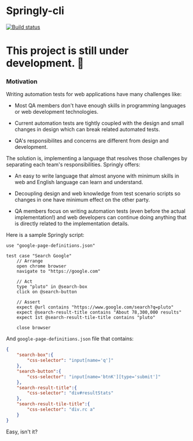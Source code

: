 # Springly-cli
[![Build status](https://ci.appveyor.com/api/projects/status/58nn0312gc8xji98?svg=true)](https://ci.appveyor.com/project/Jalalx/springly-cli)

# This project is still under development. 🚧

### Motivation
Writing automation tests for web applications have many challenges like:

* Most QA members don't have enough skills in programming languages or web development technologies.

* Current automation tests are tightly coupled with the design and small changes in design which can break related automated tests.

* QA's responsibilites and concerns are different from design and development.

The solution is, implementing a language that resolves those challenges by separating each team's responsibilities. Springly offers:

* An easy to write language that almost anyone with minimum skills in web and English language can learn and understand.

* Decoupling design and web knowledge from test scenario scripts so changes in one have minimum effect on the other party.

* QA members focus on writing automation tests (even before the actual implementation!) and web developers can continue doing anything that is directly related to the implementation details.

Here is a sample Springly script:
```
use "google-page-definitions.json"

test case "Search Google"
	// Arrange
	open chrome browser
	navigate to "https://google.com"
	
	// Act
	type "pluto" in @search-box
	click on @search-button

	// Assert
	expect @url contains "https://www.google.com/search?q=pluto"
	expect @search-result-title contains "About 78,300,000 results"
	expect 1st @search-result-tile-title contains "pluto"

	close browser
```

And `google-page-definitions.json` file that contains:
```json
{
	"search-box":{
		"css-selector": "input[name='q']"
	},
	"search-button":{
		"css-selector": "input[name='btnK'][type='submit']"
	},
	"search-result-title":{
		"css-selector": "div#resultStats"
	},
	"search-result-tile-title":{
		"css-selector": "div.rc a"
	}
}
```

Easy, isn't it?